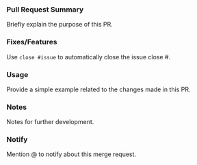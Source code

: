 ### Pull Request Summary

Briefly explain the purpose of this PR.

### Fixes/Features

Use `close #issue` to automatically close the issue
close #.

### Usage

Provide a simple example related to the changes made in this PR.

### Notes

Notes for further development.

### Notify

Mention @ to notify about this merge request.
